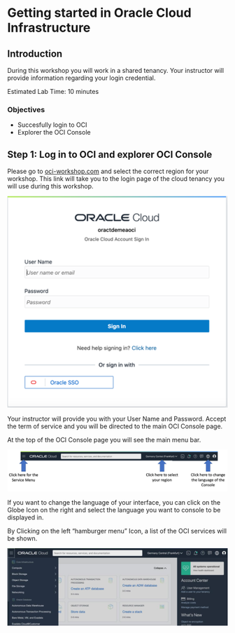 # Getting started in Oracle Cloud Infrastructure

## Introduction

During this workshop you will work in a shared tenancy. Your instructor will provide information regarding your login
credential.

Estimated Lab Time: 10 minutes

### Objectives
* Succesfully login to OCI
* Explorer the OCI Console

## **Step 1**: Log in to OCI and explorer OCI Console

Please go to [oci-workshop.com](https://www.oci-workshop.com/login) and select the correct region for your workshop. This link will take you to the login page of the cloud tenancy you will use during this workshop.

![](images/oci-login.png)

Your instructor will provide you with your User Name and Password. Accept the term of service and you will be directed to the main OCI Console page.

At the top of the OCI Console page you will see the main menu bar.

![](images/oci-menu.png " ")

If you want to change the language of your interface, you can click on the Globe Icon on the right and select the language you want to console to be displayed in.

By Clicking on the left “hamburger menu” Icon, a list of the OCI services will be shown.

![](images/oci-services.png " ")
